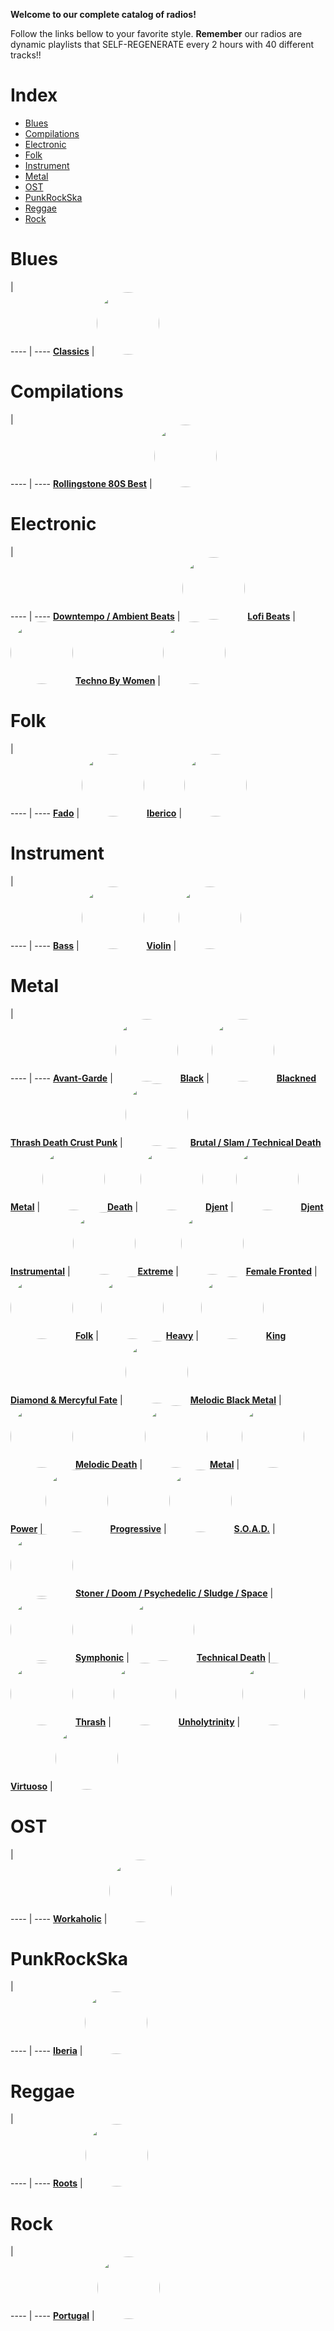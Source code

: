 
<style>
figure {
  border: 0px #cccccc solid;
  padding: 4px;
  margin: auto;
  align: center;
}
</style>
**Welcome to our complete catalog of radios!**

Follow the links bellow to your favorite style. **Remember** our radios
are dynamic playlists that SELF-REGENERATE every 2 hours with 40 different
tracks!!

# Index

* [Blues](#Blues)
* [Compilations](#Compilations)
* [Electronic](#Electronic)
* [Folk](#Folk)
* [Instrument](#Instrument)
* [Metal](#Metal)
* [OST](#OST)
* [PunkRockSka](#PunkRockSka)
* [Reggae](#Reggae)
* [Rock](#Rock)

# Blues

  |  
 ---- | ---- 
[**Classics**](https://radioninjapirata.github.io/radio_bluesclassics.html) | <a href="https://radioninjapirata.github.io/radio_bluesclassics.html" target="_blank"><img src="https://mosaic.scdn.co/640/ab67616d0000b2736311cd2e3d1d66925866c3ecab67616d0000b273919467f81c6bb2795e4b1b2eab67616d0000b2739442f049c2a76489a4573d2aab67616d0000b273a186c073523b4fb3df268e58" height="100" width="auto" style="border-radius:50%"></a>

# Compilations

  |  
 ---- | ---- 
[**Rollingstone 80S Best**](https://radioninjapirata.github.io/radio_rollingbest80s.html) | <a href="https://radioninjapirata.github.io/radio_rollingbest80s.html" target="_blank"><img src="https://mosaic.scdn.co/640/ab67616d0000b2731d89f6343451934d15fa266cab67616d0000b2733b67e4695d120ebfe9ca359aab67616d0000b2735954a6441cc1d88011841d1cab67616d0000b273fede46cfa2a371861f3ce0e6" height="100" width="auto" style="border-radius:50%"></a>

# Electronic

  |  
 ---- | ---- 
[**Downtempo / Ambient Beats**](https://radioninjapirata.github.io/radio_downtempo.html) | <a href="https://radioninjapirata.github.io/radio_downtempo.html" target="_blank"><img src="https://mosaic.scdn.co/640/ab67616d0000b273104404476052ae1770f22849ab67616d0000b2736a8a91d6ce94b50a5f800aa3ab67616d0000b273828e9793bfa1d17b431f94deab67616d0000b273c29a52bb379f7ae960bf2083" height="100" width="auto" style="border-radius:50%"></a>
[**Lofi Beats**](https://radioninjapirata.github.io/radio_lofi.html) | <a href="https://radioninjapirata.github.io/radio_lofi.html" target="_blank"><img src="https://mosaic.scdn.co/640/ab67616d0000b27349ebab8cb0e6c940a2546873ab67616d0000b273970c33874e65e0d1a96ea20dab67616d0000b273d91ae86a18cb83d74098ef56ab67616d0000b273e58d60ccd8438ff1d9718661" height="100" width="auto" style="border-radius:50%"></a>
[**Techno By Women**](https://radioninjapirata.github.io/radio_technowomen.html) | <a href="https://radioninjapirata.github.io/radio_technowomen.html" target="_blank"><img src="https://mosaic.scdn.co/640/ab67616d0000b2731226aaf02ed21b3e4e852093ab67616d0000b2731d1eba23d1a1f88136ee3485ab67616d0000b273a2207d840ce1f3bdd161b434ab67616d0000b273f8f49b96f076cbb0113bbc9b" height="100" width="auto" style="border-radius:50%"></a>

# Folk

  |  
 ---- | ---- 
[**Fado**](https://radioninjapirata.github.io/radio_fado.html) | <a href="https://radioninjapirata.github.io/radio_fado.html" target="_blank"><img src="https://mosaic.scdn.co/640/ab67616d0000b2733818f03f0ee56a3489a65404ab67616d0000b2738e4e104da8d1ffaf64461347ab67616d0000b273b897c89fba390168453b87efab67616d0000b273e6ea0bf75a380e398ee0cd96" height="100" width="auto" style="border-radius:50%"></a>
[**Iberico**](https://radioninjapirata.github.io/radio_folkiberico.html) | <a href="https://radioninjapirata.github.io/radio_folkiberico.html" target="_blank"><img src="https://mosaic.scdn.co/640/ab67616d0000b2738fdf3361f8c613a002292352ab67616d0000b273ae03268fc196e1c196db608eab67616d0000b273e4794ba2b30c90e1069b6e73ab67616d0000b273f9f4db732d4a2272ac9c86ff" height="100" width="auto" style="border-radius:50%"></a>

# Instrument

  |  
 ---- | ---- 
[**Bass**](https://radioninjapirata.github.io/radio_bassists.html) | <a href="https://radioninjapirata.github.io/radio_bassists.html" target="_blank"><img src="https://mosaic.scdn.co/640/ab67616d0000b2734ea965137fa92b1c91176cbcab67616d0000b273b9b6c703983c1d142eb4effeab67616d0000b273d5ac36d768b1244d1a57c8c7ab67616d0000b273fbb1e3e21f0178bab49fb355" height="100" width="auto" style="border-radius:50%"></a>
[**Violin**](https://radioninjapirata.github.io/radio_violin.html) | <a href="https://radioninjapirata.github.io/radio_violin.html" target="_blank"><img src="https://mosaic.scdn.co/640/ab67616d0000b2733f60a4746147e824d631a32fab67616d0000b27388a470df8763a233f0dd177bab67616d0000b273e38051840ec58a50d18214a7ab67616d0000b273edd1b93ee66d6265337a592f" height="100" width="auto" style="border-radius:50%"></a>

# Metal

  |  
 ---- | ---- 
[**Avant-Garde**](https://radioninjapirata.github.io/radio_metalavantgarde.html) | <a href="https://radioninjapirata.github.io/radio_metalavantgarde.html" target="_blank"><img src="https://mosaic.scdn.co/640/ab67616d0000b2734b94d2d1a8f5451199ac2d00ab67616d0000b273a3ad557100fd66f81c0d1a5eab67616d0000b273ad6530d4c5abed3848e830c2ab67616d0000b273e2b5c4cb01ee3b0dafc3e504" height="100" width="auto" style="border-radius:50%"></a>
[**Black**](https://radioninjapirata.github.io/radio_blackmetal.html) | <a href="https://radioninjapirata.github.io/radio_blackmetal.html" target="_blank"><img src="https://mosaic.scdn.co/640/ab67616d0000b2733d0dc757d719d6435f0a35d7ab67616d0000b2734e5c551db4180c2a6d4c9a27ab67616d0000b273f0da199682896ebd97f2704eab67616d0000b273f654d41ed55bca796a42f31b" height="100" width="auto" style="border-radius:50%"></a>
[**Blackned Thrash Death Crust Punk**](https://radioninjapirata.github.io/radio_blacknedthrash.html) | <a href="https://radioninjapirata.github.io/radio_blacknedthrash.html" target="_blank"><img src="https://mosaic.scdn.co/640/ab67616d0000b2736ff4db9ae560e9fdea71856aab67616d0000b273801d020370cf92adba77a715ab67616d0000b273e9be3927d6916d0ada100e7bab67616d0000b273f5383c12ba6ccb3fbb397697" height="100" width="auto" style="border-radius:50%"></a>
[**Brutal / Slam / Technical Death Metal**](https://radioninjapirata.github.io/radio_brutaldeathmetal.html) | <a href="https://radioninjapirata.github.io/radio_brutaldeathmetal.html" target="_blank"><img src="https://mosaic.scdn.co/640/ab67616d0000b27302feb7306e5877c5666bea3dab67616d0000b2731edbd1c92e1fa7b5ea5f0be8ab67616d0000b27356a30c59e8f8507eaf6ebbcbab67616d0000b273eb2496525e4f89c113dfedb5" height="100" width="auto" style="border-radius:50%"></a>
[**Death**](https://radioninjapirata.github.io/radio_deathmetal.html) | <a href="https://radioninjapirata.github.io/radio_deathmetal.html" target="_blank"><img src="https://mosaic.scdn.co/640/ab67616d0000b2733786d7eeef708a5f006302e5ab67616d0000b27370cfd10186ce1e82d597c87bab67616d0000b2739129fe2684dad72873019b0aab67616d0000b273cda5802d38744f338805fe99" height="100" width="auto" style="border-radius:50%"></a>
[**Djent**](https://radioninjapirata.github.io/radio_djent.html) | <a href="https://radioninjapirata.github.io/radio_djent.html" target="_blank"><img src="https://mosaic.scdn.co/640/ab67616d0000b27304f3438212d81b72db66d306ab67616d0000b2734a42f273f2d86996d8657915ab67616d0000b27379d8e0a7fd6d620aba72ff44ab67616d0000b27399031999251712e3cd0a4b3e" height="100" width="auto" style="border-radius:50%"></a>
[**Djent Instrumental**](https://radioninjapirata.github.io/radio_instrumentaldjent.html) | <a href="https://radioninjapirata.github.io/radio_instrumentaldjent.html" target="_blank"><img src="https://mosaic.scdn.co/640/ab67616d0000b27339d11d87457d7145cf6860eaab67616d0000b2733adee86138146c1facf0e88cab67616d0000b273d5375b68e6d08c88b7738e8cab67616d0000b273e39e9df0353185c4ebe196d6" height="100" width="auto" style="border-radius:50%"></a>
[**Extreme**](https://radioninjapirata.github.io/radio_extrememetal.html) | <a href="https://radioninjapirata.github.io/radio_extrememetal.html" target="_blank"><img src="https://mosaic.scdn.co/640/ab67616d0000b273756c3ea10439c71941a05331ab67616d0000b273867f6dc6b40a60895c67558bab67616d0000b273b532bbdac2c7b928f8335cecab67616d0000b273ff9364c34558fd11082e83cd" height="100" width="auto" style="border-radius:50%"></a>
[**Female Fronted**](https://radioninjapirata.github.io/radio_femalefrontedmetal.html) | <a href="https://radioninjapirata.github.io/radio_femalefrontedmetal.html" target="_blank"><img src="https://mosaic.scdn.co/640/ab67616d0000b273122e77a899ea75647ae3dfc4ab67616d0000b2736f64b2ceed855adeb53c32feab67616d0000b273b8df67aad0a123d709b5f2b3ab67616d0000b273cfbd833c06e658e895ec7434" height="100" width="auto" style="border-radius:50%"></a>
[**Folk**](https://radioninjapirata.github.io/radio_folkmetal.html) | <a href="https://radioninjapirata.github.io/radio_folkmetal.html" target="_blank"><img src="https://mosaic.scdn.co/640/ab67616d0000b27302ae7b0b53e1f7473d000149ab67616d0000b27363ed79bb631289f7d4cb3444ab67616d0000b273a66b5cee246371106c7cee1aab67616d0000b273df4f0022832d55d271329628" height="100" width="auto" style="border-radius:50%"></a>
[**Heavy**](https://radioninjapirata.github.io/radio_heavymetal.html) | <a href="https://radioninjapirata.github.io/radio_heavymetal.html" target="_blank"><img src="https://mosaic.scdn.co/640/ab67616d0000b273134216bb9fe6fb90759931adab67616d0000b2733c9f5b03c961a2189cbfe8f0ab67616d0000b2734caa2dbc0f82a388518f8c2aab67616d0000b2738ac56da51fdd03fed84cd6b0" height="100" width="auto" style="border-radius:50%"></a>
[**King Diamond & Mercyful Fate**](https://radioninjapirata.github.io/radio_fan_KDMF.html) | <a href="https://radioninjapirata.github.io/radio_fan_KDMF.html" target="_blank"><img src="https://mosaic.scdn.co/640/ab67616d0000b2735601c9baa23e8f6c1039929fab67616d0000b2735d9cfb4b080d0d74a541529dab67616d0000b273868aa679a7583bbefc07803cab67616d0000b273be1ae534a1aa21ec5407acda" height="100" width="auto" style="border-radius:50%"></a>
[**Melodic Black Metal**](https://radioninjapirata.github.io/radio_melodicblackmetal.html) | <a href="https://radioninjapirata.github.io/radio_melodicblackmetal.html" target="_blank"><img src="https://mosaic.scdn.co/640/ab67616d0000b27311cc563074635527ffac83b1ab67616d0000b2735f5a767536b1ad2a5aaefe2bab67616d0000b2737f433b4c4d27e332ae809a68ab67616d0000b273fb6e43990aee6a2125693654" height="100" width="auto" style="border-radius:50%"></a>
[**Melodic Death**](https://radioninjapirata.github.io/radio_melodicdeathmetal.html) | <a href="https://radioninjapirata.github.io/radio_melodicdeathmetal.html" target="_blank"><img src="https://mosaic.scdn.co/640/ab67616d0000b2730764a93d97acc1de13179c9fab67616d0000b2730c596ccd727b8dd124066d44ab67616d0000b273be5a90e1ec4200912d7bc04dab67616d0000b273e206d98bb8bafb2004f08a0f" height="100" width="auto" style="border-radius:50%"></a>
[**Metal**](https://radioninjapirata.github.io/radio_metal.html) | <a href="https://radioninjapirata.github.io/radio_metal.html" target="_blank"><img src="https://mosaic.scdn.co/640/ab67616d0000b273225236d6d56fa113c43893e4ab67616d0000b273537c3203ed860f6217b4a75fab67616d0000b2738c768929da0cf35e9a05dcd0ab67616d0000b273c892462f5ed8f8f9139aa130" height="100" width="auto" style="border-radius:50%"></a>
[**Power**](https://radioninjapirata.github.io/radio_powermetal.html) | <a href="https://radioninjapirata.github.io/radio_powermetal.html" target="_blank"><img src="https://mosaic.scdn.co/640/ab67616d0000b273088ccaa335086c2bed1dcce5ab67616d0000b273104e95e913ffb7cca55919f9ab67616d0000b2736c315b01df6dc46d0f917a9aab67616d0000b273de233b9d3abc07db24cb39b5" height="100" width="auto" style="border-radius:50%"></a>
[**Progressive**](https://radioninjapirata.github.io/radio_progrock.html) | <a href="https://radioninjapirata.github.io/radio_progrock.html" target="_blank"><img src="https://mosaic.scdn.co/640/ab67616d0000b2732a4170a3c82f76916ab234f0ab67616d0000b2733c6e84c323fd27921ec41066ab67616d0000b2734b289dfddb41495e4245da7bab67616d0000b273cfede8cbe562a4351072a94e" height="100" width="auto" style="border-radius:50%"></a>
[**S.O.A.D.**](https://radioninjapirata.github.io/radio_soad.html) | <a href="https://radioninjapirata.github.io/radio_soad.html" target="_blank"><img src="https://mosaic.scdn.co/640/ab67616d0000b2732dc63e977bd5101072adcef6ab67616d0000b27330d45198d0c9e8841f9a9578ab67616d0000b2737cf4c0d42c5b62c9deebdcd8ab67616d0000b273c65f8d04502eeddbdd61fa71" height="100" width="auto" style="border-radius:50%"></a>
[**Stoner / Doom / Psychedelic / Sludge / Space**](https://radioninjapirata.github.io/radio_stonerrock.html) | <a href="https://radioninjapirata.github.io/radio_stonerrock.html" target="_blank"><img src="https://mosaic.scdn.co/640/ab67616d0000b27335f6e09da66c33bba635f073ab67616d0000b2737f5af3cc137d51ebb6e6cb65ab67616d0000b273a2c46eb8294f8fc6b6315010ab67616d0000b273ac9de3b37998175bf43bac19" height="100" width="auto" style="border-radius:50%"></a>
[**Symphonic**](https://radioninjapirata.github.io/radio_symphonicmetal.html) | <a href="https://radioninjapirata.github.io/radio_symphonicmetal.html" target="_blank"><img src="https://mosaic.scdn.co/640/ab67616d0000b27307beb25e5d0c07e73f22a0ffab67616d0000b27383f69ee828823d76966a50a5ab67616d0000b273a1fc1e3e4a7fc8842199cec2ab67616d0000b273b67b2d1fe68153791bd45298" height="100" width="auto" style="border-radius:50%"></a>
[**Technical Death**](https://radioninjapirata.github.io/radio_technicaldeathmetal.html) | <a href="https://radioninjapirata.github.io/radio_technicaldeathmetal.html" target="_blank"><img src="https://mosaic.scdn.co/640/ab67616d0000b273813274c855b2c4e4efca87b3ab67616d0000b273b8d8a3d651d57cfa64105f33ab67616d0000b273cb60e93b599d395930afcdeaab67616d0000b273fa9f69703499c7a088d9a36e" height="100" width="auto" style="border-radius:50%"></a>
[**Thrash**](https://radioninjapirata.github.io/radio_thrashmetal.html) | <a href="https://radioninjapirata.github.io/radio_thrashmetal.html" target="_blank"><img src="https://mosaic.scdn.co/640/ab67616d0000b27303d2bb8a60140d7ab39841faab67616d0000b2733a0112c0d8b3112f1ff768e6ab67616d0000b273b5226ed0644736214df26c62ab67616d0000b273f040aac049c9349068614418" height="100" width="auto" style="border-radius:50%"></a>
[**Unholytrinity**](https://radioninjapirata.github.io/radio_unholytrinity.html) | <a href="https://radioninjapirata.github.io/radio_unholytrinity.html" target="_blank"><img src="https://mosaic.scdn.co/640/ab67616d0000b273170c419c047fe5c3ec8537acab67616d0000b27356bab3d9f4eb3a3e5ed713f1ab67616d0000b2737e8f0ab9b3854380da1ba1daab67616d0000b2739046aeba4babbd4b7af77548" height="100" width="auto" style="border-radius:50%"></a>
[**Virtuoso**](https://radioninjapirata.github.io/radio_guitarvirtuoso.html) | <a href="https://radioninjapirata.github.io/radio_guitarvirtuoso.html" target="_blank"><img src="https://mosaic.scdn.co/640/ab67616d0000b27301af3ee483c599d28520e729ab67616d0000b27333234617498da19d44ad02ebab67616d0000b2735be6b9000482d809b11644a6ab67616d0000b273b93394c336f04bda5a7c9147" height="100" width="auto" style="border-radius:50%"></a>

# OST

  |  
 ---- | ---- 
[**Workaholic**](https://radioninjapirata.github.io/radio_ostworkaholic.html) | <a href="https://radioninjapirata.github.io/radio_ostworkaholic.html" target="_blank"><img src="https://mosaic.scdn.co/640/ab67616d0000b2739743b36401fcba651dddf367ab67616d0000b273aad36b64a1a78951b504bc4eab67616d0000b273c65099238b6890773aa8cb41ab67616d0000b273fe0180fbca0ed3a46cf44cfe" height="100" width="auto" style="border-radius:50%"></a>

# PunkRockSka

  |  
 ---- | ---- 
[**Iberia**](https://radioninjapirata.github.io/radio_iberianpunkrock.html) | <a href="https://radioninjapirata.github.io/radio_iberianpunkrock.html" target="_blank"><img src="https://mosaic.scdn.co/640/ab67616d0000b2732911b03b8689b2d7cdb39633ab67616d0000b273587f27435a759d1e8d711a0aab67616d0000b2737b8455bd3dcc243b4678466eab67616d0000b27383d73cafbefe26d66e6a1d76" height="100" width="auto" style="border-radius:50%"></a>

# Reggae

  |  
 ---- | ---- 
[**Roots**](https://radioninjapirata.github.io/radio_reggaeroots.html) | <a href="https://radioninjapirata.github.io/radio_reggaeroots.html" target="_blank"><img src="https://mosaic.scdn.co/640/ab67616d0000b2733080f5a0098da4b2c46b2938ab67616d0000b2735aa1ad7caf878180b8c5eb22ab67616d0000b2736351df00278afd4da1dd73baab67616d0000b273be0f32c8d3769b8015a18e89" height="100" width="auto" style="border-radius:50%"></a>

# Rock

  |  
 ---- | ---- 
[**Portugal**](https://radioninjapirata.github.io/radio_rockportugues.html) | <a href="https://radioninjapirata.github.io/radio_rockportugues.html" target="_blank"><img src="https://mosaic.scdn.co/640/ab67616d0000b27339a79cbcea387b403be4cbd9ab67616d0000b2735874052d13b9ba0b552d669fab67616d0000b273cfa40482825c6530fbea0088ab67616d0000b273d36fd4d434c335dddf203ce5" height="100" width="auto" style="border-radius:50%"></a>
